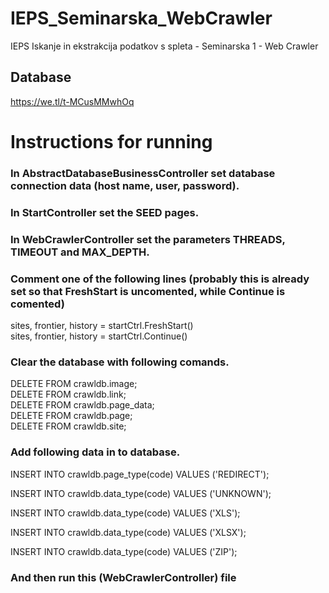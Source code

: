 # IEPS_Seminarska_WebCrawler
IEPS Iskanje in ekstrakcija podatkov s spleta - Seminarska 1 - Web Crawler

## Database
https://we.tl/t-MCusMMwhOq

# Instructions for running
### In AbstractDatabaseBusinessController set database connection data (host name, user, password).

### In StartController set the SEED pages.

### In WebCrawlerController set the parameters THREADS, TIMEOUT and MAX_DEPTH.

### Comment one of the following lines (probably this is already set so that FreshStart is uncomented, while Continue is comented)
sites, frontier, history = startCtrl.FreshStart()  
sites, frontier, history = startCtrl.Continue()

### Clear the database with following comands.
DELETE FROM crawldb.image;  
DELETE FROM crawldb.link;  
DELETE FROM crawldb.page_data;  
DELETE FROM crawldb.page;  
DELETE FROM crawldb.site;  

### Add following data in to database.
INSERT INTO crawldb.page_type(code)
VALUES ('REDIRECT');

INSERT INTO crawldb.data_type(code)
VALUES ('UNKNOWN');

INSERT INTO crawldb.data_type(code)
VALUES ('XLS');

INSERT INTO crawldb.data_type(code)
VALUES ('XLSX');

INSERT INTO crawldb.data_type(code)
VALUES ('ZIP');

### And then run this (WebCrawlerController) file

